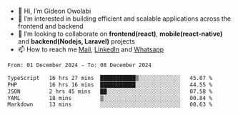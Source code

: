 - 👋 Hi, I’m Gideon Owolabi
- 👀 I’m interested in building efficient and scalable applications across the frontend and backend
- 💞️ I’m looking to collaborate on <b>frontend(react)</b>, <b>mobile(react-native)</b> and <b>backend(Nodejs, Laravel)</b> projects
- 📫 How to reach me <a href="mailto:gideoniyin2021@gmail.com">Mail</a>, <a href="https://www.linkedin.com/in/gideon-owolabi-9b667a232/">LinkedIn</a> and <a href="https://wa.me/2348055377085">Whatsapp</a>

<!---
gude1/gude1 is a ✨ special ✨ repository because its `README.md` (this file) appears on your GitHub profile.
You can click the Preview link to take a look at your changes.
--->

<!--START_SECTION:waka-->

```txt
From: 01 December 2024 - To: 08 December 2024

TypeScript   16 hrs 27 mins  ███████████▒░░░░░░░░░░░░░   45.07 %
PHP          16 hrs 16 mins  ███████████░░░░░░░░░░░░░░   44.55 %
JSON         2 hrs 45 mins   ██░░░░░░░░░░░░░░░░░░░░░░░   07.58 %
YAML         18 mins         ▒░░░░░░░░░░░░░░░░░░░░░░░░   00.84 %
Markdown     13 mins         ░░░░░░░░░░░░░░░░░░░░░░░░░   00.63 %
```

<!--END_SECTION:waka-->
